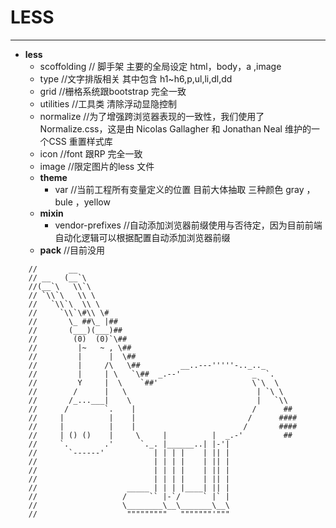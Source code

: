 # LESS
--------

- **less**
  + scoffolding // 脚手架 主要的全局设定 html，body，a ,image
  + type //文字排版相关 其中包含 h1~h6,p,ul,li,dl,dd
  + grid //栅格系统跟bootstrap 完全一致
  + utilities //工具类 清除浮动显隐控制
  + normalize //为了增强跨浏览器表现的一致性，我们使用了 Normalize.css，这是由 Nicolas Gallagher 和 Jonathan Neal 维护的一个CSS 重置样式库
  + icon //font 跟RP 完全一致
  + image //限定图片的less 文件
  + **theme**
    - var //当前工程所有变量定义的位置 目前大体抽取 三种颜色 gray ，bule ，yellow
  + **mixin** 
    - vendor-prefixes //自动添加浏览器前缀使用与否待定，因为目前前端自动化逻辑可以根据配置自动添加浏览器前缀
  + **pack** //目前没用

```
    //       __
    // __   (__`\
    //(__`\   \\`\
    // `\\`\   \\ \
    //   `\\`\  \\ \
    //     `\\`\#\\ \#
    //       \_ ##\_ |##
    //       (___)(___)##
    //        (0)  (0)`\##
    //         |~   ~ , \##
    //         |      |  \##
    //         |     /\   \##         __..---'''''-.._.._
    //         |     | \   `\##  _.--'                _  `.
    //         Y     |  \    `##'                     \`\  \
    //        /      |   \                             | `\ \
    //       /_...___|    \                            |   `\\
    //      /        `.    |                          /      ##
    //     |          |    |                         /      ####
    //     |          |    |                        /       ####
    //     | () ()    |     \     |          |  _.-'         ##
    //     `.        .'      `._. |______..| |-'|
    //       `------'           | | | |    | || |
    //                          | | | |    | || |
    //                          | | | |    | || |
    //                          | | | |    | || |     
    //                    _____ | | | |____| || |
    //                   /     `` |-`/     ` |` |
    //                   \________\__\_______\__\
    //                    """""""""   """""""'"""    
```    

